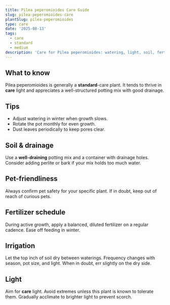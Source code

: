 ```yaml
---
title: Pilea peperomioides Care Guide
slug: pilea-peperomioides-care
plantSlug: pilea-peperomioides
type: care
date: '2025-08-13'
tags:
  - care
  - standard
  - medium
description: 'Care for Pilea peperomioides: watering, light, soil, fertilizing, and tips.'
---
```

## What to know
Pilea peperomioides is generally a **standard**-care plant. It tends to thrive in **care** light and appreciates a well-structured potting mix with good drainage.

## Tips
- Adjust watering in winter when growth slows.
- Rotate the pot monthly for even growth.
- Dust leaves periodically to keep pores clear.

## Soil & drainage
Use a **well-draining** potting mix and a container with drainage holes. Consider adding perlite or bark if your mix holds too much water.

## Pet-friendliness
Always confirm pet safety for your specific plant. If in doubt, keep out of reach of curious pets.

## Fertilizer schedule
During active growth, apply a balanced, diluted fertilizer on a regular cadence. Ease off feeding in winter.

## Irrigation
Let the top inch of soil dry between waterings. Frequency changes with season, pot size, and light. When in doubt, err slightly on the dry side.

## Light
Aim for **care** light. Avoid extremes unless this plant is known to tolerate them. Gradually acclimate to brighter light to prevent scorch.

